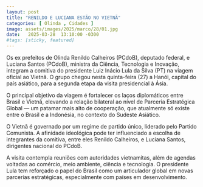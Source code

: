 ```yaml
---
layout: post
title: "RENILDO E LUCIANA ESTÃO NO VIETNÃ"
categories: [ Olinda , Cidades ]
image: assets/images/2025/marco/28/01.jpg
date:   2025-03-28  13:10:00 -0300
#tags: [sticky, featured]
---
```

Os ex prefeitos de Olinda Renildo Calheiros (PCdoB), deputado federal, e Luciana Santos (PCdoB), ministra da Ciência, Tecnologia e Inovação, integram a comitiva do presidente Luiz Inácio Lula da Silva (PT) na viagem oficial ao Vietnã. O grupo chegou nesta quinta-feira (27) a Hanói, capital do país asiático, para a segunda etapa da visita presidencial à Ásia.

O principal objetivo da viagem é fortalecer os laços diplomáticos entre Brasil e Vietnã, elevando a relação bilateral ao nível de Parceria Estratégica Global — um patamar mais alto de cooperação, que atualmente só existe entre o Brasil e a Indonésia, no contexto do Sudeste Asiático.

O Vietnã é governado por um regime de partido único, liderado pelo Partido Comunista. A afinidade ideológica pode ter influenciado a escolha de integrantes da comitiva, entre eles Renildo Calheiros, e Luciana Santos, dirigentes nacional do PCdoB.

A visita contempla reuniões com autoridades vietnamitas, além de agendas voltadas ao comércio, meio ambiente, ciência e tecnologia. O presidente Lula tem reforçado o papel do Brasil como um articulador global em novas parcerias estratégicas, especialmente com países em desenvolvimento.